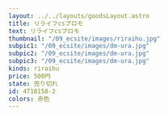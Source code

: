 ```yaml
---
layout: ../../layouts/goodsLayout.astro
title: リライフcsプロモ
text: リライフcsプロモ
thumbnail: "/09_ecsite/images/riraihu.jpg"
subpic1: "/09_ecsite/images/dm-ura.jpg"
subpic2: "/09_ecsite/images/dm-ura.jpg"
subpic3: "/09_ecsite/images/dm-ura.jpg"
kinds: riraihu
price: 500円
state: 売り切れ
id: 4710158-2
colors: 赤色
---
```

